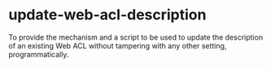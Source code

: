 # update-web-acl-description
To provide the mechanism and a script to be used to update the description of an existing Web ACL without tampering with any other setting, programmatically.
